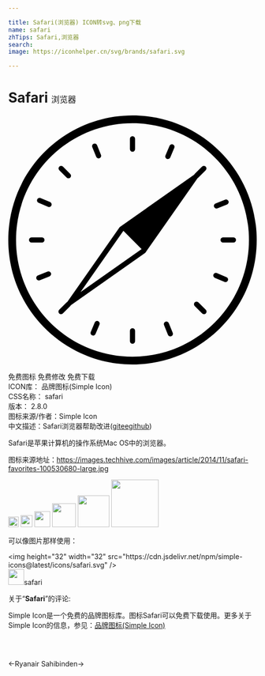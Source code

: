 ```yaml
---

title: Safari(浏览器) ICON转svg、png下载
name: safari
zhTips: Safari,浏览器
search: 
image: https://iconhelper.cn/svg/brands/safari.svg

---
```


# Safari  <small style="font-size: 60%;font-weight: 100">浏览器</small>

<div id="svg" class="svg-wrap">
<svg role="img" viewBox="0 0 24 24" xmlns="http://www.w3.org/2000/svg"><title>Safari icon</title><path d="M12 24C5.373 24 0 18.627 0 12S5.373 0 12 0s12 5.373 12 12-5.373 12-12 12zm0-.75c6.213 0 11.25-5.037 11.25-11.25S18.213.75 12 .75.75 5.787.75 12 5.787 23.25 12 23.25zM12 2a.25.25 0 0 1 .25.25v1a.25.25 0 1 1-.5 0v-1A.25.25 0 0 1 12 2zm0 18.5a.25.25 0 0 1 .25.25v1a.25.25 0 1 1-.5 0v-1a.25.25 0 0 1 .25-.25zm7.071-15.571a.25.25 0 0 1 0 .353l-.707.708a.25.25 0 0 1-.354-.354l.708-.707a.25.25 0 0 1 .353 0zM5.99 18.01a.25.25 0 0 1 0 .354l-.708.707a.25.25 0 1 1-.353-.353l.707-.708a.25.25 0 0 1 .354 0zM4.929 4.93a.25.25 0 0 1 .353 0l.708.707a.25.25 0 0 1-.354.354l-.707-.708a.25.25 0 0 1 0-.353zM18.01 18.01a.25.25 0 0 1 .354 0l.707.708a.25.25 0 1 1-.353.353l-.708-.707a.25.25 0 0 1 0-.354zM2 12a.25.25 0 0 1 .25-.25h1a.25.25 0 1 1 0 .5h-1A.25.25 0 0 1 2 12zm18.5 0a.25.25 0 0 1 .25-.25h1a.25.25 0 1 1 0 .5h-1a.25.25 0 0 1-.25-.25zm-4.593-9.205a.25.25 0 0 1 .133.328l-.391.92a.25.25 0 1 1-.46-.195l.39-.92a.25.25 0 0 1 .328-.133zM8.68 19.825a.25.25 0 0 1 .132.327l-.39.92a.25.25 0 0 1-.46-.195l.39-.92a.25.25 0 0 1 .328-.133zM21.272 8.253a.25.25 0 0 1-.138.325l-.927.375a.25.25 0 1 1-.188-.464l.927-.374a.25.25 0 0 1 .326.138zm-17.153 6.93a.25.25 0 0 1-.138.326l-.927.374a.25.25 0 1 1-.188-.463l.927-.375a.25.25 0 0 1 .326.138zM8.254 2.728a.25.25 0 0 1 .325.138l.375.927a.25.25 0 0 1-.464.188l-.374-.927a.25.25 0 0 1 .138-.326zm6.93 17.153a.25.25 0 0 1 .326.138l.374.927a.25.25 0 1 1-.463.188l-.375-.927a.25.25 0 0 1 .138-.326zM2.795 8.093a.25.25 0 0 1 .328-.133l.92.391a.25.25 0 0 1-.195.46l-.92-.39a.25.25 0 0 1-.133-.328zm17.03 7.228a.25.25 0 0 1 .327-.132l.92.39a.25.25 0 1 1-.195.46l-.92-.39a.25.25 0 0 1-.133-.328zM12.879 12.879L11.12 11.12l-4.141 5.9 5.899-4.142zm6.192-7.95l-5.834 8.308-8.308 5.834 5.834-8.308 8.308-5.834z"/></svg>
</div>
<detail full-name='safari'></detail>

<div class="detail-page">
<p>
<span><span class="badge-success badge">免费图标</span> <span class="badge-success badge">免费修改</span>  <span class="badge-success badge">免费下载</span> </span>
<br/>
<span>
ICON库：
<span class="badge-secondary badge">品牌图标(Simple Icon)</span> 
</span>
<br/>
<span>
CSS名称：
<span class="badge-secondary badge">safari</span> 
</span>

<br/>
<span>
版本：
<span class="badge-secondary badge">2.8.0</span> 
</span>
<br/>
<span>图标来源/作者：<span class="badge-light badge">Simple Icon</span></span> 
<br/>
<span class="zh-detail">中文描述：<span class="badge-primary badge">Safari</span><span class="badge-primary badge">浏览器</span><span class="help-link"><span>帮助改进</span>(<a href="https://gitee.com/liuwave/icon-helper/edit/master/json/brands/safari.json" target="_blank" rel="noopener noreferrer">gitee</a><a href="https://github.com/liuwave/icon-helper/edit/master/json/brands/safari.json" target="_blank" rel="noopener noreferrer">github</a></span>)</span><br/>
</p>
</div><div class="description description alert alert-light"><p>Safari是苹果计算机的操作系统Mac OS中的浏览器。</p><p>图标来源地址：<a href="https://images.techhive.com/images/article/2014/11/safari-favorites-100530680-large.jpg" target="_blank" rel="noopener noreferrer">https://images.techhive.com/images/article/2014/11/safari-favorites-100530680-large.jpg</a></p></div>
<div class="alert alert-dark">
<img height="21" width="21" src="https://cdn.jsdelivr.net/npm/simple-icons@latest/icons/safari.svg" />
<img height="24" width="24" src="https://cdn.jsdelivr.net/npm/simple-icons@latest/icons/safari.svg" />
<img height="32" width="32" src="https://cdn.jsdelivr.net/npm/simple-icons@latest/icons/safari.svg" />
<img height="48" width="48" src="https://cdn.jsdelivr.net/npm/simple-icons@latest/icons/safari.svg" />
<img height="64" width="64" src="https://cdn.jsdelivr.net/npm/simple-icons@latest/icons/safari.svg" />
<img height="96" width="96" src="https://cdn.jsdelivr.net/npm/simple-icons@latest/icons/safari.svg" />

</div>
<div>
  <p>可以像图片那样使用：    
  </p>
  <div class="alert alert-primary" style="font-size: 14px">
    &lt;img height="32" width="32" src="https://cdn.jsdelivr.net/npm/simple-icons@latest/icons/safari.svg" /&gt;
    <copy-btn content='<img height="32" width="32" src="https://cdn.jsdelivr.net/npm/simple-icons@latest/icons/safari.svg" />'></copy-btn>
  </div>
  <div class="alert alert-secondary">
    <img height="32" width="32" src="https://cdn.jsdelivr.net/npm/simple-icons@latest/icons/safari.svg" />safari
    <copy-btn content="safari" btn-title="复制图标名称"></copy-btn>
  </div>
</div>
<div class="icon-detail__container">
<p>关于“<b>Safari</b>”的评论:</p>
</div>
<Vssue title="关于“Safari”的评论" />
<div><p>Simple Icon是一个免费的品牌图标库。图标Safari可以免费下载使用。更多关于  Simple Icon的信息，参见：<a target="_blank" href="https://iconhelper.cn/brands.html">品牌图标(Simple Icon)</a>
</p></div>


<div style="padding:2rem 0 " class="page-nav"><p class="inner"><span class="prev">←<router-link to="/icon/ryanair.html">Ryanair</router-link></span> <span class="next"><router-link to="/icon/sahibinden.html">Sahibinden</router-link>→</span></p></div>

